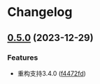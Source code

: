 # Changelog

## [0.5.0](https://github.com/missannil/miniprogram-tailwind-preset/compare/v0.4.4...v0.5.0) (2023-12-29)


### Features

* 重构支持3.4.0 ([f4472fd](https://github.com/missannil/miniprogram-tailwind-preset/commit/f4472fd26e4952e8808356c1bdbce89ab8e0fbcc))
